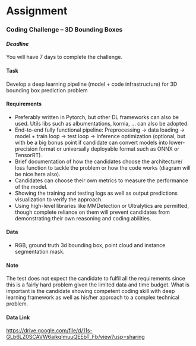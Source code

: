 # Assignment

### Coding Challenge – 3D Bounding Boxes

#### *Deadline*

You will have 7 days to complete the challenge.

#### Task

Develop a deep learning pipeline (model + code infrastructure) for 3D bounding box prediction problem

#### Requirements

- Preferably written in Pytorch, but other DL frameworks can also be used. Utils libs such as albumentations, kornia, ... can also be adopted.
- End-to-end fully functional pipeline: Preprocessing -> data loading -> model + train loop -> test loop -> Inference optimization (optional, but with be a big bonus point if candidate can convert models into lower-precision format or universally deployable format such as ONNX or TensorRT).
- Brief documentation of how the candidates choose the architecture/ loss function to tackle the problem or how the code works (diagram will be nice here also).
- Candidates can choose their own metrics to measure the performance of the model.
- Showing the training and testing logs as well as output predictions visualization to verify the approach.
- Using high-level libraries like MMDetection or Ultralytics are permitted, though complete reliance on them will prevent candidates from demonstrating their own reasoning and coding abilities.

#### Data
- RGB, ground truth 3d bounding box, point cloud and instance segmentation mask.

#### Note
The test does not expect the candidate to fulfil all the requirements since this is a fairly hard problem given the limited data and time budget. What is important is the candidate showing competent coding skill with deep learning framework as well as his/her approach to a complex technical problem.

#### Data Link

https://drive.google.com/file/d/11s-GLb6LZ0SCAVW6aikqImuuQEEbT_Fb/view?usp=sharing